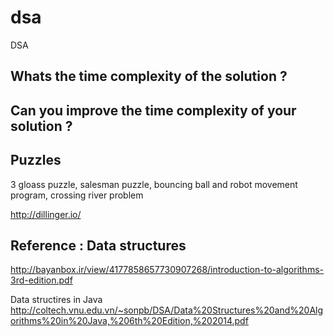 # dsa
DSA

## Whats the time complexity of the solution ?

## Can you improve the time complexity of your solution ?

## Puzzles 
3 gloass puzzle, salesman puzzle, bouncing ball and robot movement program, crossing river problem

http://dillinger.io/

## Reference :  Data structures
http://bayanbox.ir/view/4177858657730907268/introduction-to-algorithms-3rd-edition.pdf

Data structires in Java
http://coltech.vnu.edu.vn/~sonpb/DSA/Data%20Structures%20and%20Algorithms%20in%20Java,%206th%20Edition,%202014.pdf
